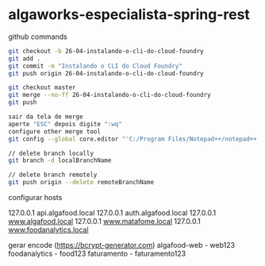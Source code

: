 # algaworks-especialista-spring-rest

github commands

```bash
git checkout -b 26-04-instalando-o-cli-do-cloud-foundry
git add .
git commit -m "Instalando o CLI do Cloud Foundry"
git push origin 26-04-instalando-o-cli-do-cloud-foundry

git checkout master
git merge --no-ff 26-04-instalando-o-cli-do-cloud-foundry
git push

sair da tela de merge
aperte "ESC" depois digite ":wq"
configure other merge tool
git config --global core.editor "'C:/Program Files/Notepad++/notepad++.exe' -multiInst -notabbar -nosession -noPlugin"

// delete branch locally
git branch -d localBranchName

// delete branch remotely
git push origin --delete remoteBranchName
```

configurar hosts

127.0.0.1       api.algafood.local
127.0.0.1       auth.algafood.local
127.0.0.1       www.algafood.local
127.0.0.1       www.matafome.local
127.0.0.1       www.foodanalytics.local

gerar encode (https://bcrypt-generator.com)
algafood-web - web123
foodanalytics - food123
faturamento - faturamento123